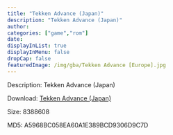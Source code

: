 ```yaml
---
title: "Tekken Advance (Japan)"
description: "Tekken Advance (Japan)"
author: 
categories: ["game","rom"]
date: 
displayInList: true
displayInMenu: false
dropCap: false
featuredImage: /img/gba/Tekken Advance [Europe].jpg
---
```


Description: Tekken Advance (Japan)

Download: <a style="text-decoration:underline;" href="https://mega.nz/#!3e5CzYbb!aiosw5w7F_EgVWXbTayzHrdJ1QL5-aRAbw3clNr07lo" target = "_blank" rel = "nofollow" > Tekken Advance (Japan)</a>

Size: 8388608

MD5: A5968BC058EA60A1E389BCD9306D9C7D

